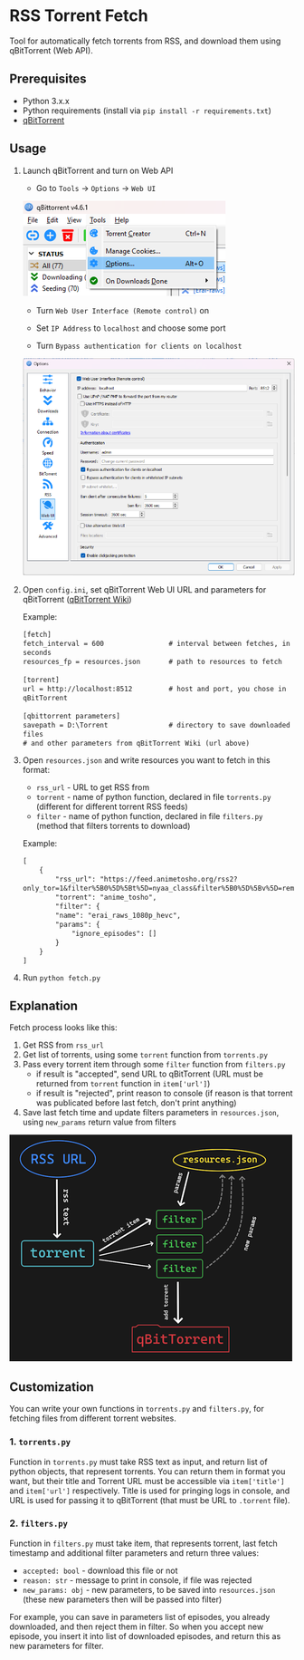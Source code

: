 # RSS Torrent Fetch
Tool for automatically fetch torrents from RSS, and download them using qBitTorrent (Web API).

## Prerequisites

- Python 3.x.x
- Python requirements (install via `pip install -r requirements.txt`)
- [qBitTorrent](https://www.qbittorrent.org/download)

## Usage

1. Launch qBitTorrent and turn on Web API 
    + Go to `Tools` -> `Options` -> `Web UI`

    ![Tools -> Options](images/qbt1.png)

    + Turn `Web User Interface (Remote control)` on

    + Set `IP Address` to `localhost` and choose some port

    + Turn `Bypass authentication for clients on localhost`

    ![Set options for Web UI](images/qbt2.png)

2. Open `config.ini`, set qBitTorrent Web UI URL and parameters for qBitTorrent ([qBitTorrent Wiki](https://github.com/qbittorrent/qBittorrent/wiki/WebUI-API-(qBittorrent-4.1)#add-new-torrent))

    Example:

    ```
    [fetch]
    fetch_interval = 600                # interval between fetches, in seconds
    resources_fp = resources.json       # path to resources to fetch

    [torrent]
    url = http://localhost:8512         # host and port, you chose in qBitTorrent

    [qbittorrent parameters]
    savepath = D:\Torrent               # directory to save downloaded files
    # and other parameters from qBitTorrent Wiki (url above)

    ```

3. Open `resources.json` and write resources you want to fetch in this format:

    + `rss_url` - URL to get RSS from
    + `torrent` - name of python function, declared in file `torrents.py` (different for different torrent RSS feeds)
    + `filter` - name of python function, declared in file `filters.py` (method that filters torrents to download)

    Example:

    ```
    [
        {
            "rss_url": "https://feed.animetosho.org/rss2?only_tor=1&filter%5B0%5D%5Bt%5D=nyaa_class&filter%5B0%5D%5Bv%5D=remake&aid=17480",
            "torrent": "anime_tosho",
            "filter": {
            "name": "erai_raws_1080p_hevc",
            "params": {
                "ignore_episodes": []
            }
        }
    ]
    ```

4. Run `python fetch.py`

## Explanation

Fetch process looks like this:

1. Get RSS from `rss_url`
1. Get list of torrents, using some `torrent` function from `torrents.py`
1. Pass every torrent item through some `filter` function from `filters.py`
    + if result is "accepted", send URL to qBitTorrent (URL must be returned from `torrent` function in `item['url']`)
    + if result is "rejected", print reason to console (if reason is that torrent was publicated before last fetch, don't print anything)
1. Save last fetch time and update filters parameters in `resources.json`, using `new_params` return value from filters

![Scheme](images/scheme.png)

## Customization

You can write your own functions in `torrents.py` and `filters.py`, for fetching files from different torrent websites.

### 1. `torrents.py`

Function in `torrents.py` must take RSS text as input, and return list of python objects, that represent torrents.
You can return them in format you want, but their title and Torrent URL must be accessible via `item['title']` and `item['url']` respectively.
Title is used for pringing logs in console, and URL is used for passing it to qBitTorrent (that must be URL to `.torrent` file).

### 2. `filters.py`

Function in `filters.py` must take item, that represents torrent, last fetch timestamp and additional filter parameters and return three values: 
- `accepted: bool` - download this file or not
- `reason: str` - message to print in console, if file was rejected
- `new_params: obj` - new parameters, to be saved into `resources.json` (these new parameters then will be passed into filter)

For example, you can save in parameters list of episodes, you already downloaded, and then reject them in filter.
So when you accept new episode, you insert it into list of downloaded episodes, and return this as new parameters for filter.